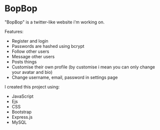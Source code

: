 # BopBop
"BopBop" is a twitter-like website i'm working on.

Features:
* Register and login
* Passwords are hashed using bcrypt
* Follow other users
* Message other users
* Posts things
* Customise their own profile (by customise i mean you can only change your avatar and bio)
* Change username, email, password in settings page

I created this project using:
* JavaScript
* Ejs
* CSS
* Bootstrap
* Express.js
* MySQL
